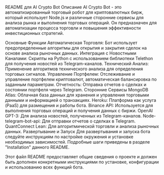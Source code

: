 README для AI Crypto Bot
Описание
AI Crypto Bot - это автоматизированный торговый робот для криптовалютных бирж, который использует Node.js и различные сторонние сервисы для анализа рынка и выполнения торговых операций. Он предназначен для автоматизации процесса торговли и повышения эффективности инвестиционных стратегий.

Основные Функции
Автоматическая Торговля: Бот использует предопределенные алгоритмы для открытия и закрытия сделок на основе анализа рыночных данных.
Интеграция с Новостными Каналами: Скрипты на Python с использованием библиотеки Telethon для получения новостей из Telegram-каналов.
Технический Анализ: Применение алгоритмов технического анализа для определения торговых сигналов.
Управление Портфелем: Отслеживание и управление портфелем криптовалют, автоматическая балансировка по заданным параметрам.
Отчетность: Отправка отчетов о сделках и состоянии портфеля через Telegram.
Сторонние Сервисы
MongoDB Atlas: Облачная база данных для хранения и управления торговыми данными и информацией о транзакциях.
Heroku: Платформа как услуга (PaaS) для размещения и работы бота.
Binance API: Используется для выполнения торговых операций и получения данных с биржи.
OpenAI GPT-3: Для анализа новостей, полученных из Telegram-каналов.
Node-telegram-bot-api: Для отправки отчетов о сделках в Telegram.
QuantConnect Lean: Для алгоритмической торговли и анализа рыночных данных.
Развертывание и Запуск
Для развертывания и запуска бота следуйте инструкциям по настройке окружения и установке необходимых зависимостей. Подробные шаги приведены в разделе "Installation" данного README.

Этот файл README предоставляет общие сведения о проекте и должен быть дополнен конкретными инструкциями по установке, конфигурации и использованию всех функций бота.